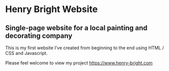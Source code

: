 # Henry Bright Website
## Single-page website for a local painting and decorating company
This is my first website I've created from beginning to the end using HTML / CSS and Javascript.

Please feel welcome to view my project https://www.henry-bright.com
